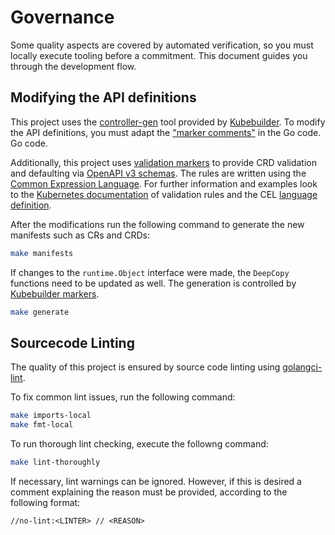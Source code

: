 # Governance

Some quality aspects are covered by automated verification, so you must locally execute tooling before a commitment.
This document guides you through the development flow.

## Modifying the API definitions

This project uses the [controller-gen](https://book.kubebuilder.io/reference/controller-gen.html) tool provided by [Kubebuilder](https://book.kubebuilder.io/).
To modify the API definitions, you must adapt the ["marker comments"](https://book.kubebuilder.io/reference/markers.html) in the Go code.
Go code.

Additionally, this project uses [validation markers](https://book.kubebuilder.io/reference/markers/crd-validation.html) to provide CRD validation and defaulting via [OpenAPI v3 schemas](https://github.com/OAI/OpenAPI-Specification/blob/main/versions/3.0.0.md#schemaObject).
The rules are written using the [Common Expression Language](https://github.com/google/cel-spec).
For further information and examples look to the [Kubernetes documentation](https://kubernetes.io/docs/tasks/extend-kubernetes/custom-resources/custom-resource-definitions/#validation) of validation rules
and the CEL [language definition](https://github.com/google/cel-spec/blob/v0.10.0/doc/langdef.md).

After the modifications run the following command to generate the new manifests such as CRs and CRDs:
   ```sh
   make manifests
   ```

If changes to the `runtime.Object` interface were made, the `DeepCopy` functions need to be updated as well.
The generation is controlled by [Kubebuilder markers](https://book.kubebuilder.io/reference/markers/object.html?highlight=deep#objectdeepcopy).
   ```sh
   make generate
   ```

## Sourcecode Linting

The quality of this project is ensured by source code linting using [golangci-lint](https://golangci-lint.run/).

To fix common lint issues, run the following command:

   ```sh
   make imports-local
   make fmt-local
   ```

To run thorough lint checking, execute the followng command:

   ```sh
   make lint-thoroughly
   ```

If necessary, lint warnings can be ignored. However, if this is desired a comment explaining the reason must be provided,
according to the following format:

`//no-lint:<LINTER> // <REASON>`
